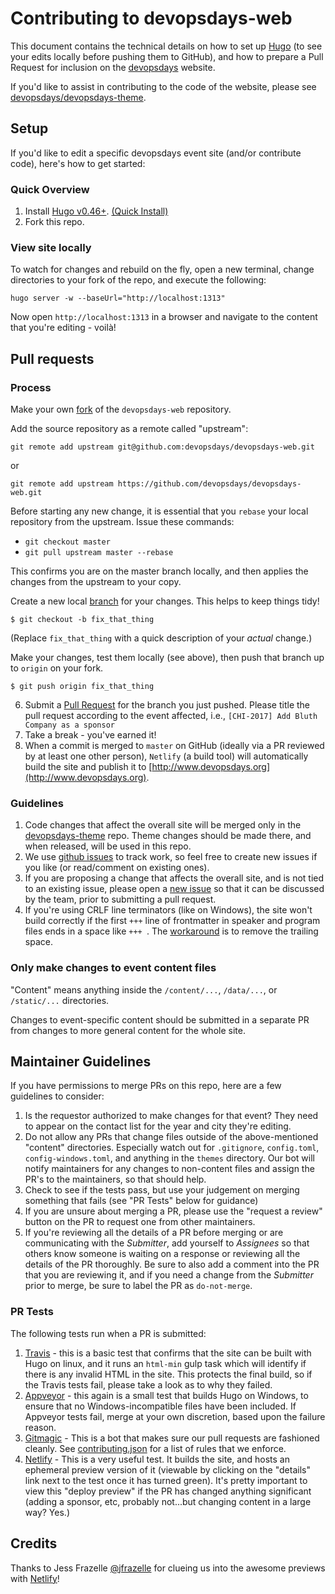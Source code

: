 # Contributing to devopsdays-web

This document contains the technical details on how to set up [Hugo](https://gohugo.io/) (to see your edits locally before pushing them to GitHub), and how to prepare a Pull Request for inclusion on the [devopsdays](http://www.devopsdays.org/) website.

If you'd like to assist in contributing to the code of the website, please see [devopsdays/devopsdays-theme](https://github.com/devopsdays/devopsdays-theme).

## Setup

If you'd like to edit a specific devopsdays event site (and/or contribute code), here's how to get started:

### Quick Overview

1. Install [Hugo v0.46+](http://gohugo.io). [(Quick Install)](https://gohugo.io/getting-started/installing#binary-cross-platform)
1. Fork this repo.

### View site locally

To watch for changes and rebuild on the fly, open a new terminal, change directories to your fork of the repo, and execute the following:

```
hugo server -w --baseUrl="http://localhost:1313"
```

Now open `http://localhost:1313` in a browser and navigate to the content that you're editing - voilà!

## Pull requests

### Process


Make your own [fork](https://help.github.com/articles/fork-a-repo/) of the `devopsdays-web` repository.

Add the source repository as a remote called "upstream":

```
git remote add upstream git@github.com:devopsdays/devopsdays-web.git
```
or
```
git remote add upstream https://github.com/devopsdays/devopsdays-web.git
```

Before starting any new change, it is essential that you `rebase` your local repository from the upstream. Issue these commands:


 - `git checkout master`
 - `git pull upstream master --rebase`


 This confirms you are on the master branch locally, and then applies the changes from the upstream to your copy.
 

Create a new local [branch](https://help.github.com/articles/about-branches/) for your changes. This helps to keep things tidy!

  ```
  $ git checkout -b fix_that_thing
  ```
  (Replace `fix_that_thing` with a quick description of your *actual* change.)


Make your changes, test them locally (see above), then push that branch up to `origin` on your fork.

  ```
  $ git push origin fix_that_thing
  ```

6. Submit a [Pull Request](https://help.github.com/articles/using-pull-requests/) for the branch you just pushed. Please title the pull request according to the event affected, i.e., `[CHI-2017] Add Bluth Company as a sponsor`
7. Take a break - you've earned it!
8. When a commit is merged to `master` on GitHub (ideally via a PR reviewed by at least one other person), `Netlify` (a build tool) will automatically build the site and publish it to [http://www.devopsdays.org](http://www.devopsdays.org).

### Guidelines

1. Code changes that affect the overall site will be merged only in the [devopsdays-theme](https://github.com/devopsdays/devopsdays-theme) repo. Theme changes should be made there, and when released, will be used in this repo.
1. We use [github issues](https://github.com/devopsdays/devopsdays-theme/issues) to track work, so feel free to create new issues if you like (or read/comment on existing ones).
1. If you are proposing a change that affects the overall site, and is not tied to an existing issue, please open a [new issue](https://github.com/devopsdays/devopsdays-theme/issues) so that it can be discussed by the team, prior to submitting a pull request.
1. If you're using CRLF line terminators (like on Windows), the site won't build correctly if the first `+++` line of frontmatter in speaker and program files ends in a space like `+++ `. The [workaround](https://github.com/devopsdays/devopsdays-theme/issues/652) is to remove the trailing space.

### Only make changes to event content files
"Content" means anything inside the `/content/...`, `/data/...`, or `/static/...` directories.

Changes to event-specific content should be submitted in a separate PR from changes to more general content for the whole site.


## Maintainer Guidelines

If you have permissions to merge PRs on this repo, here are a few guidelines to consider:

1. Is the requestor authorized to make changes for that event? They need to appear on the contact list for the year and city they're editing.
1. Do not allow any PRs that change files outside of the above-mentioned "content" directories. Especially watch out for `.gitignore`, `config.toml`, `config-windows.toml`, and anything in the `themes` directory. Our bot will notify maintainers for any changes to non-content files and assign the PR's to the maintainers, so that should help.
1. Check to see if the tests pass, but use your judgement on merging something that fails (see "PR Tests" below for guidance)
1. If you are unsure about merging a PR, please use the "request a review" button on the PR to request one from other maintainers.
1. If you're reviewing all the details of a PR before merging or are communicating with the *Submitter*, add yourself to *Assignees* so that others know someone is waiting on a response or reviewing all the details of the PR thoroughly. Be sure to also add a comment into the PR that you are reviewing it, and if you need a change from the *Submitter* prior to merge, be sure to label the PR as `do-not-merge`.

### PR Tests

The following tests run when a PR is submitted:

1. [Travis](https://travis-ci.org/devopsdays/devopsdays-web/) - this is a basic test that confirms that the site can be built with Hugo on linux, and it runs an `html-min` gulp task which will identify if there is any invalid HTML in the site. This protects the final build, so if the Travis tests fail, please take a look as to why they failed.
1. [Appveyor](https://ci.appveyor.com/project/DevOpsDays/devopsdays-web) - this again is a small test that builds Hugo on Windows, to ensure that no Windows-incompatible files have been included. If Appveyor tests fail, merge at your own discretion, based upon the failure reason.
1. [Gitmagic](https://gitmagic.io/) - This is a bot that makes sure our pull requests are fashioned cleanly. See [contributing.json](https://github.com/devopsdays/devopsdays-web/blob/master/contributing.json) for a list of rules that we enforce.
1. [Netlify](https://app.netlify.com/sites/devopsdays-web) - This is a very useful test. It builds the site, and hosts an ephemeral preview version of it (viewable by clicking on the "details" link next to the test once it has turned green). It's pretty important to view this "deploy preview" if the PR has changed anything significant (adding a sponsor, etc, probably not...but changing content in a large way? Yes.)

## Credits

Thanks to Jess Frazelle [@jfrazelle](https://github.com/jfrazelle) for clueing us into the awesome previews with [Netlify](https://www.netlify.com)!

